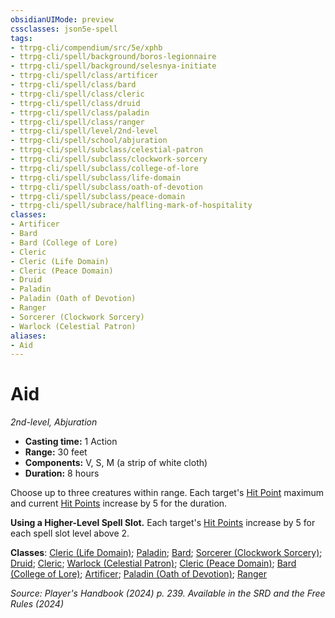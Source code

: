 ```yaml
---
obsidianUIMode: preview
cssclasses: json5e-spell
tags:
- ttrpg-cli/compendium/src/5e/xphb
- ttrpg-cli/spell/background/boros-legionnaire
- ttrpg-cli/spell/background/selesnya-initiate
- ttrpg-cli/spell/class/artificer
- ttrpg-cli/spell/class/bard
- ttrpg-cli/spell/class/cleric
- ttrpg-cli/spell/class/druid
- ttrpg-cli/spell/class/paladin
- ttrpg-cli/spell/class/ranger
- ttrpg-cli/spell/level/2nd-level
- ttrpg-cli/spell/school/abjuration
- ttrpg-cli/spell/subclass/celestial-patron
- ttrpg-cli/spell/subclass/clockwork-sorcery
- ttrpg-cli/spell/subclass/college-of-lore
- ttrpg-cli/spell/subclass/life-domain
- ttrpg-cli/spell/subclass/oath-of-devotion
- ttrpg-cli/spell/subclass/peace-domain
- ttrpg-cli/spell/subrace/halfling-mark-of-hospitality
classes:
- Artificer
- Bard
- Bard (College of Lore)
- Cleric
- Cleric (Life Domain)
- Cleric (Peace Domain)
- Druid
- Paladin
- Paladin (Oath of Devotion)
- Ranger
- Sorcerer (Clockwork Sorcery)
- Warlock (Celestial Patron)
aliases:
- Aid
---
```

# Aid
*2nd-level, Abjuration*  


- **Casting time:** 1 Action
- **Range:** 30 feet
- **Components:** V, S, M (a strip of white cloth)
- **Duration:** 8 hours

Choose up to three creatures within range. Each target's [Hit Point](Інструменти%20ДМ/CLI/rules/variant-rules/hit-points-xphb.md) maximum and current [Hit Points](Інструменти%20ДМ/CLI/rules/variant-rules/hit-points-xphb.md) increase by 5 for the duration.

**Using a Higher-Level Spell Slot.** Each target's [Hit Points](Інструменти%20ДМ/CLI/rules/variant-rules/hit-points-xphb.md) increase by 5 for each spell slot level above 2.

**Classes**: [Cleric (Life Domain)](Інструменти%20ДМ/CLI/lists/list-spells-classes-life-domain-xphb.md "subclass=XPHB;class=XPHB"); [Paladin](Інструменти%20ДМ/CLI/lists/list-spells-classes-paladin.md); [Bard](Інструменти%20ДМ/CLI/lists/list-spells-classes-bard.md); [Sorcerer (Clockwork Sorcery)](Інструменти%20ДМ/CLI/lists/list-spells-classes-clockwork-sorcery-xphb.md "subclass=XPHB;class=XPHB"); [Druid](Інструменти%20ДМ/CLI/lists/list-spells-classes-druid.md); [Cleric](Інструменти%20ДМ/CLI/lists/list-spells-classes-cleric.md); [Warlock (Celestial Patron)](Інструменти%20ДМ/CLI/lists/list-spells-classes-celestial-patron-xphb.md "subclass=XPHB;class=XPHB"); [Cleric (Peace Domain)](Інструменти%20ДМ/CLI/lists/list-spells-classes-peace-domain-tce.md "subclass=TCE;class=XPHB"); [Bard (College of Lore)](Інструменти%20ДМ/CLI/lists/list-spells-classes-college-of-lore-xphb.md "subclass=XPHB;class=XPHB"); [Artificer](Інструменти%20ДМ/CLI/lists/list-spells-classes-artificer.md); [Paladin (Oath of Devotion)](Інструменти%20ДМ/CLI/lists/list-spells-classes-oath-of-devotion-xphb.md "subclass=XPHB;class=XPHB"); [Ranger](Інструменти%20ДМ/CLI/lists/list-spells-classes-ranger.md)

*Source: Player's Handbook (2024) p. 239. Available in the <span title='Systems Reference Document (5.2)'>SRD</span> and the Free Rules (2024)*